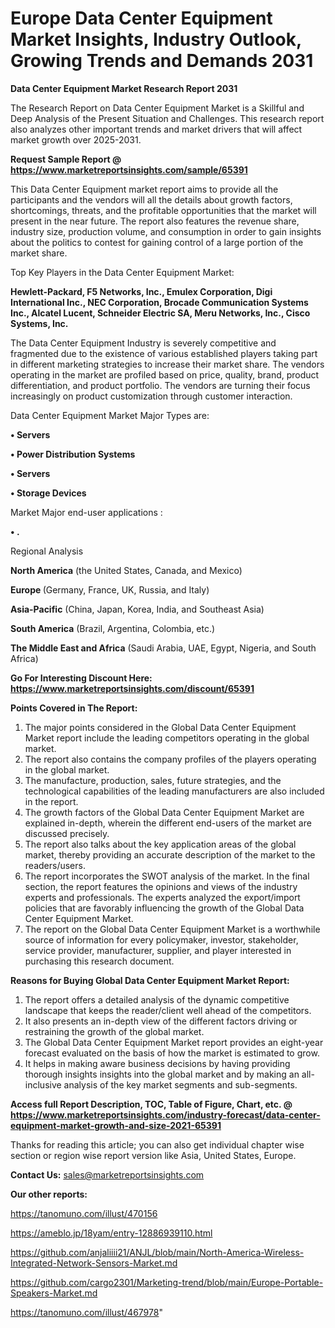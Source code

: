 # Europe Data Center Equipment Market Insights, Industry Outlook, Growing Trends and Demands 2031

<strong>Data Center Equipment Market Research Report 2031</strong>

The Research Report on Data Center Equipment Market is a Skillful and Deep Analysis of the Present Situation and Challenges. This research report also analyzes other important trends and market drivers that will affect market growth over 2025-2031.

<strong>Request Sample Report @ <a href=https://www.marketreportsinsights.com/sample/65391>https://www.marketreportsinsights.com/sample/65391</a></strong>

This Data Center Equipment market report aims to provide all the participants and the vendors will all the details about growth factors, shortcomings, threats, and the profitable opportunities that the market will present in the near future. The report also features the revenue share, industry size, production volume, and consumption in order to gain insights about the politics to contest for gaining control of a large portion of the market share.

Top Key Players in the Data Center Equipment Market:

<strong>Hewlett-Packard, F5 Networks, Inc., Emulex Corporation, Digi International Inc., NEC Corporation, Brocade Communication Systems Inc., Alcatel Lucent, Schneider Electric SA, Meru Networks, Inc., Cisco Systems, Inc.</strong>

The Data Center Equipment Industry is severely competitive and fragmented due to the existence of various established players taking part in different marketing strategies to increase their market share. The vendors operating in the market are profiled based on price, quality, brand, product differentiation, and product portfolio. The vendors are turning their focus increasingly on product customization through customer interaction.

Data Center Equipment Market Major Types are:

<strong>• Servers

• Power Distribution Systems 

• Servers

• Storage Devices</strong>

Market Major end-user applications :

<strong>• .</strong>

Regional Analysis

</u><strong><b>North America</b></strong> (the United States, Canada, and Mexico)

<strong><b>Europe </b></strong>(Germany, France, UK, Russia, and Italy)

<strong><b>Asia-Pacific</b></strong> (China, Japan, Korea, India, and Southeast Asia)

<strong><b>South America</b></strong> (Brazil, Argentina, Colombia, etc.)

<strong><b>The Middle East and Africa</b></strong> (Saudi Arabia, UAE, Egypt, Nigeria, and South Africa)

<strong>Go For Interesting Discount Here: <a href=https://www.marketreportsinsights.com/discount/65391>https://www.marketreportsinsights.com/discount/65391</a></strong>

<strong>Points Covered in The Report:</strong>
<ol>
  <li>The major points considered in the Global Data Center Equipment Market report include the leading competitors operating in the global market.</li>
  <li>The report also contains the company profiles of the players operating in the global market.</li>
  <li>The manufacture, production, sales, future strategies, and the technological capabilities of the leading manufacturers are also included in the report.</li>
  <li>The growth factors of the Global Data Center Equipment Market are explained in-depth, wherein the different end-users of the market are discussed precisely.</li>
  <li>The report also talks about the key application areas of the global market, thereby providing an accurate description of the market to the readers/users.</li>
  <li>The report incorporates the SWOT analysis of the market. In the final section, the report features the opinions and views of the industry experts and professionals. The experts analyzed the export/import policies that are favorably influencing the growth of the Global Data Center Equipment Market.</li>
  <li>The report on the Global Data Center Equipment Market is a worthwhile source of information for every policymaker, investor, stakeholder, service provider, manufacturer, supplier, and player interested in purchasing this research document.</li>
</ol>
<strong>Reasons for Buying Global Data Center Equipment Market Report:</strong>

<ol>
  <li>The report offers a detailed analysis of the dynamic competitive landscape that keeps the reader/client well ahead of the competitors.</li>
  <li>It also presents an in-depth view of the different factors driving or restraining the growth of the global market.</li>
  <li>The Global Data Center Equipment Market report provides an eight-year forecast evaluated on the basis of how the market is estimated to grow.</li>
  <li>It helps in making aware business decisions by having providing thorough insights insights into the global market and by making an all-inclusive analysis of the key market segments and sub-segments.</li>
</ol>
<strong>Access full Report Description, TOC, Table of Figure, Chart, etc. @ <a href=https://www.marketreportsinsights.com/industry-forecast/data-center-equipment-market-growth-and-size-2021-65391>https://www.marketreportsinsights.com/industry-forecast/data-center-equipment-market-growth-and-size-2021-65391</a></strong>


Thanks for reading this article; you can also get individual chapter wise section or region wise report version like Asia, United States, Europe.

<strong>Contact Us:</strong>
sales@marketreportsinsights.com

<strong>Our other reports:</strong>

<a href=https://tanomuno.com/illust/470156>https://tanomuno.com/illust/470156</a>

<a href=https://ameblo.jp/18yam/entry-12886939110.html>https://ameblo.jp/18yam/entry-12886939110.html</a>

<a href=https://github.com/anjaliiii21/ANJL/blob/main/North-America-Wireless-Integrated-Network-Sensors-Market.md>https://github.com/anjaliiii21/ANJL/blob/main/North-America-Wireless-Integrated-Network-Sensors-Market.md</a>

<a href=https://github.com/cargo2301/Marketing-trend/blob/main/Europe-Portable-Speakers-Market.md>https://github.com/cargo2301/Marketing-trend/blob/main/Europe-Portable-Speakers-Market.md</a>

<a href=https://tanomuno.com/illust/467978>https://tanomuno.com/illust/467978</a>"
